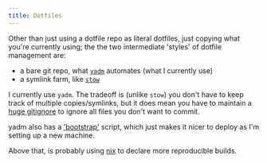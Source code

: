 ```yaml
---
title: Dotfiles
---
```


Other than just using a dotfile repo as literal dotfiles, just copying what you're currently using; the the two intermediate 'styles' of dotfile management are:

- a bare git repo, what [`yadm`](https://yadm.io/) automates (what I currently use)
- a symlink farm, like [`stow`](https://www.gnu.org/software/stow/)

I currently use `yadm`. The tradeoff is (unlike `stow`) you don't have to keep track of multiple copies/symlinks, but it does mean you have to maintain a [huge gitignore](https://github.com/purarue/dotfiles/blob/f6dfeff93a94a2c0b1f1c1a5506a8ff2a7cbc397/.gitignore) to ignore all files you don't want to commit.

yadm also has a ['bootstrap'](https://github.com/purarue/dotfiles/blob/f6dfeff93a94a2c0b1f1c1a5506a8ff2a7cbc397/.config/yadm/bootstrap) script, which just makes it nicer to deploy as I'm setting up a new machine.

Above that, is probably using [nix](https://nixos.org/) to declare more reproducible builds.

